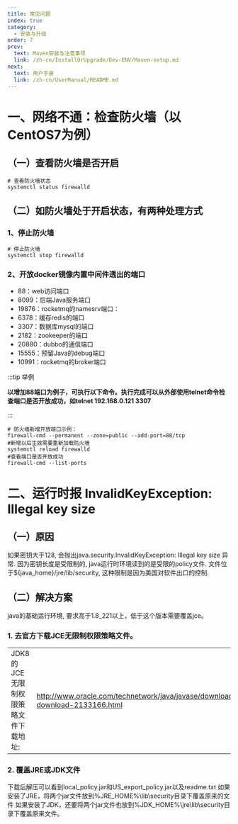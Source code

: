 ```yaml
---
title: 常见问题
index: true
category:
  - 安装与升级
order: 7
prev:
  text: Maven安装与注意事项
  link: /zh-cn/InstallOrUpgrade/Dev-ENV/Maven-setup.md
next:
  text: 用户手册
  link: /zh-cn/UserManual/README.md
---
```

# 一、网络不通：检查防火墙（以CentOS7为例）
## （一）查看防火墙是否开启
```shell
# 查看防火墙状态
systemctl status firewalld
```

## （二）如防火墙处于开启状态，有两种处理方式
### 1、停止防火墙
```shell
# 停止防火墙
systemctl stop firewalld
```

### 2、开放docker镜像内置中间件透出的端口
+ 88：web访问端口
+ 8099：后端Java服务端口
+ 19876：rocketmq的namesrv端口：
+ 6378：缓存redis的端口
+ 3307：数据库mysql的端口
+ 2182：zookeeper的端口
+ 20880：dubbo的通信端口
+ 15555：预留Java的debug端口
+ 10991：rocketmq的broker端口

:::tip 举例

**以增加88端口为例子，可执行以下命令。执行完成可以从外部使用telnet命令检查端口是否开放成功，如telnet 192.168.0.121 3307**

:::

```plain
# 防火墙新增开放端口示例：
firewall-cmd --permanent --zone=public --add-port=88/tcp
#新增以后生效需要重新加载防火墙
systemctl reload firewalld
#查看端口是否开放成功
firewall-cmd --list-ports
```



# 二、运行时报 InvalidKeyException: Illegal key size
## （一）原因
如果密钥大于128, 会抛出java.security.InvalidKeyException: Illegal key size 异常. 因为密钥长度是受限制的, java运行时环境读到的是受限的policy文件. 文件位于${java_home}/jre/lib/security, 这种限制是因为美国对软件出口的控制.

## （二）解决方案
java的基础运行环境, 要求高于1.8_221以上，低于这个版本需要覆盖jce。

### 1. 去官方下载JCE无限制权限策略文件。

<table>
  <tr>
    <td>JDK8的JCE无限制权限策略文件下载地址:</td>
    <td><a href="http://www.oracle.com/technetwork/java/javase/downloads/jce8-download-2133166.html">http://www.oracle.com/technetwork/java/javase/downloads/jce8-download-2133166.html</a></td>
  </tr>

</table>



### 2. 覆盖JRE或JDK文件
下载后解压可以看到local_policy.jar和US_export_policy.jar以及readme.txt
如果安装了JRE，将两个jar文件放到%JRE_HOME%\lib\security目录下覆盖原来的文件
如果安装了JDK，还要将两个jar文件也放到%JDK_HOME%\jre\lib\security目录下覆盖原来文件。

